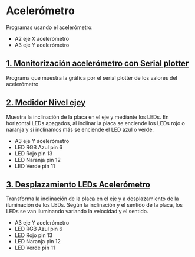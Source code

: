 # Acelerómetro
Programas usando el acelerómetro:
- A2 eje X acelerómetro
- A3 eje Y acelerómetro

## [1. Monitorización acelerómetro con Serial plotter](https://github.com/EchidnaShield/Recursos/blob/master/Didactica/Actividades_IDE_Arduino/Acelerometro/Monitorizacion_acelerometro/Monitorizacion_acelerometro.ino)
Programa que muestra la gráfica por el serial plotter de los valores del acelerómetro

## [2. Medidor Nivel ejey](https://github.com/EchidnaShield/Recursos/blob/master/Didactica/Actividades_IDE_Arduino/Acelerometro/Nivel_Ejey/Nivel_Ejey.ino)
Muestra la inclinación de la placa en el eje y mediante los LEDs. En horizontal LEDs apagados, al inclinar la placa se enciende los LEDs rojo o naranja y si inclinamos más se enciende el LED azul o verde. 
- A3 eje Y acelerómetro
- LED RGB Azul pin 6
- LED Rojo pin 13
- LED Naranja pin 12
- LED Verde pin 11

## [3. Desplazamiento LEDs Acelerómetro](https://github.com/EchidnaShield/Recursos/blob/master/Didactica/Actividades_IDE_Arduino/Acelerometro/DesplazamientoLedsAcel/DesplazamientoLedsAcel.ino)
Transforma la inclinación de la placa en el eje y a desplazamiento de la iluminación de los LEDs. Según la inclinación y el sentido de la placa, los LEDs se van iluminando variando la velocidad y el sentido. 
- A3 eje Y acelerómetro
- LED RGB Azul pin 6
- LED Rojo pin 13
- LED Naranja pin 12
- LED Verde pin 11
